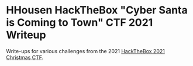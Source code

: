 # HHousen HackTheBox "Cyber Santa is Coming to Town" CTF 2021 Writeup

Write-ups for various challenges from the 2021 [HackTheBox 2021 Christmas CTF](https://ctf.hackthebox.com/ctf/249).
